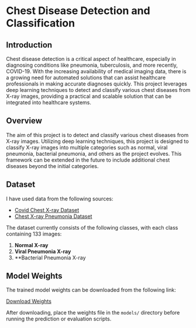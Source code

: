 # Chest Disease Detection and Classification

## Introduction

Chest disease detection is a critical aspect of healthcare, especially in diagnosing conditions like pneumonia, tuberculosis, and more recently, COVID-19. With the increasing availability of medical imaging data, there is a growing need for automated solutions that can assist healthcare professionals in making accurate diagnoses quickly. This project leverages deep learning techniques to detect and classify various chest diseases from X-ray images, providing a practical and scalable solution that can be integrated into healthcare systems.

## Overview

The aim of this project is to detect and classify various chest diseases from X-ray images. Utilizing deep learning techniques, this project is designed to classify X-ray images into multiple categories such as normal, viral pneumonia, bacterial pneumonia, and others as the project evolves. This framework can be extended in the future to include additional chest diseases beyond the initial categories.

## Dataset

I have used data from the following sources:

- [Covid Chest X-ray Dataset](https://github.com/ieee8023/covid-chestxray-dataset)
- [Chest X-ray Pneumonia Dataset](https://www.kaggle.com/paultimothymooney/chest-xray-pneumonia)

The dataset currently consists of the following classes, with each class containing 133 images:

1. **Normal X-ray**
2. **Viral Pneumonia X-ray**
3. **Bacterial Pneumonia X-ray

## Model Weights

The trained model weights can be downloaded from the following link:

[Download Weights](https://drive.google.com/file/d/1mP1qjUuN0-lihfaP3UD-AqLoGko85EAC/view?usp=sharing)

After downloading, place the weights file in the `models/` directory before running the prediction or evaluation scripts.
